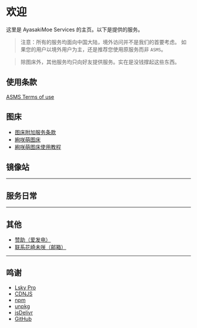 # 欢迎

这里是 AyasakiMoe Services 的主页。以下是提供的服务。

> 注意：所有的服务均面向中国大陆，境外访问并不是我们的首要考虑。
> 如果您的用户以境外用户为主，还是推荐您使用原服务而非 `ASMS`。

> 除图床外，其他服务均只向好友提供服务。实在是没钱撑起这些东西。

## 使用条款
[ASMS Terms of use](terms-of-use.md)

## 图床
- [图床附加服务条款](./service/imagehost/imghost-rules.md)
- [絢咲萌图床](./service/imagehost/imghost.md)
- [絢咲萌图床使用教程](./service/imagehost/imghost-tutorial.md)
## 镜像站



---

## 服务日常



---

## 其他
- [赞助（爱发电）](https://afdian.net/@miraipip)
- [联系花崎未咲（邮箱）](mailto:mirai@lolicon.team)

---

## 鸣谢
- [Lsky Pro](https://www.lsky.pro)
- [CDNJS](https://cdnjs.com)
- [npm](https://npmjs.com)
- [unpkg](https://unpkg.com)
- [jsDelivr](https://jsdelivr.com)
- [GitHub](https://github.com)